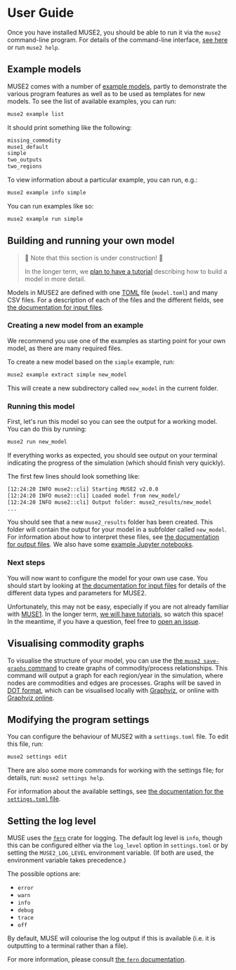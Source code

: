 # User Guide

Once you have installed MUSE2, you should be able to run it via the `muse2` command-line program.
For details of the command-line interface, [see here](./command_line_help.md) or run `muse2 help`.

## Example models

MUSE2 comes with a number of [example models], partly to demonstrate the various program features as
well as to be used as templates for new models. To see the list of available examples, you can run:

```sh
muse2 example list
```

It should print something like the following:

```sh
missing_commodity
muse1_default
simple
two_outputs
two_regions
```

To view information about a particular example, you can run, e.g.:

```sh
muse2 example info simple
```

You can run examples like so:

```sh
muse2 example run simple
```

[example models]: ./examples.md

## Building and running your own model

> 🚧 Note that this section is under construction! 🚧
>
> In the longer term, we [plan to have a tutorial][tutorial-issue] describing how to build a model
> in more detail.

Models in MUSE2 are defined with one [TOML] file (`model.toml`) and many CSV files. For a
description of each of the files and the different fields, see [the documentation for input files].

[TOML]: https://toml.io/en/
[the documentation for input files]: file_formats/input_files.md

### Creating a new model from an example

We recommend you use one of the examples as starting point for your own model, as there are many
required files.

To create a new model based on the `simple` example, run:

```sh
muse2 example extract simple new_model
```

This will create a new subdirectory called `new_model` in the current folder.

### Running this model

First, let's run this model so you can see the output for a working model. You can do this by
running:

```sh
muse2 run new_model
```

If everything works as expected, you should see output on your terminal indicating the progress of
the simulation (which should finish very quickly).

The first few lines should look something like:

```txt
[12:24:20 INFO muse2::cli] Starting MUSE2 v2.0.0
[12:24:20 INFO muse2::cli] Loaded model from new_model/
[12:24:20 INFO muse2::cli] Output folder: muse2_results/new_model
...
```

You should see that a new `muse2_results` folder has been created. This folder will contain the
output for your model in a subfolder called `new_model`. For information about how to interpret
these files, see [the documentation for output files]. We also have some [example Jupyter
notebooks].

[the documentation for output files]: file_formats/output_files.md
[example Jupyter notebooks]: https://github.com/EnergySystemsModellingLab/MUSE2/tree/main/docs/notebooks

### Next steps

You will now want to configure the model for your own use case. You should start by looking at [the
documentation for input files] for details of the different data types and parameters for MUSE2.

Unfortunately, this may not be easy, especially if you are not already familiar with [MUSE1]. In the
longer term, [we will have tutorials][tutorial-issue], so watch this space! In the meantime, if you
have a question, feel free to [open an issue].

[MUSE1]: https://github.com/EnergySystemsModellingLab/MUSE_OS
[tutorial-issue]: https://github.com/EnergySystemsModellingLab/MUSE2/issues/921
[open an issue]: https://github.com/EnergySystemsModellingLab/MUSE2/issues

## Visualising commodity graphs

To visualise the structure of your model, you can use the [the `muse2 save-graphs` command] to
create graphs of commodity/process relationships.
This command will output a graph for each region/year in the simulation, where nodes are commodities
and edges are processes.
Graphs will be saved in [DOT format], which can be visualised locally with [Graphviz], or online
with [Graphviz online].

[the `muse2 save-graphs` command]: https://energysystemsmodellinglab.github.io/MUSE2/command_line_help.html#muse2-save-graphs
[DOT format]: https://graphviz.org/doc/info/lang.html
[Graphviz]: https://graphviz.org/
[Graphviz online]: https://dreampuf.github.io/GraphvizOnline

## Modifying the program settings

You can configure the behaviour of MUSE2 with a `settings.toml` file. To edit this file, run:

```sh
muse2 settings edit
```

There are also some more commands for working with the settings file; for details, run: `muse2
settings help`.

For information about the available settings, see [the documentation for the `settings.toml`
file][settings.toml-docs].

[settings.toml-docs]:
https://energysystemsmodellinglab.github.io/MUSE2/file_formats/program_settings.html

## Setting the log level

MUSE uses the [`fern`] crate for logging. The default log level is `info`, though this can be
configured either via the `log_level` option in `settings.toml` or by setting the
`MUSE2_LOG_LEVEL` environment variable. (If both are used, the environment variable takes
precedence.)

The possible options are:

- `error`
- `warn`
- `info`
- `debug`
- `trace`
- `off`

By default, MUSE will colourise the log output if this is available (i.e. it is outputting to a
terminal rather than a file).

For more information, please consult [the `fern` documentation].

[`fern`]: https://crates.io/crates/fern
[the `fern` documentation]: https://docs.rs/fern/latest/fern/
